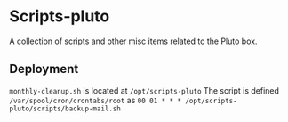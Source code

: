 # Scripts-pluto
A collection of scripts and other misc items related to the Pluto box. 

## Deployment
`monthly-cleanup.sh` is located at `/opt/scripts-pluto`
The script is defined `/var/spool/cron/crontabs/root` as `00 01 * * * /opt/scripts-pluto/scripts/backup-mail.sh`
